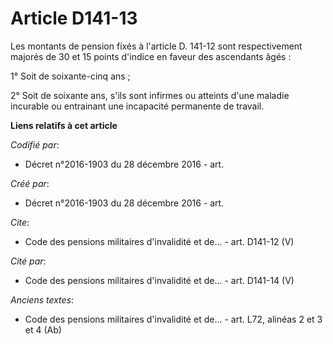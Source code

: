 # Article D141-13

Les montants de pension fixés à l'article D. 141-12 sont respectivement majorés de 30 et 15 points d'indice en faveur des
ascendants âgés :

1° Soit de soixante-cinq ans ;

2° Soit de soixante ans, s'ils sont infirmes ou atteints d'une maladie incurable ou entrainant une incapacité permanente de
travail.

**Liens relatifs à cet article**

_Codifié par_:

  - Décret n°2016-1903 du 28 décembre 2016 - art.

_Créé par_:

  - Décret n°2016-1903 du 28 décembre 2016 - art.

_Cite_:

  - Code des pensions militaires d'invalidité et de... - art. D141-12 (V)

_Cité par_:

  - Code des pensions militaires d'invalidité et de... - art. D141-14 (V)

_Anciens textes_:

  - Code des pensions militaires d'invalidité et de... - art. L72, alinéas 2 et 3 et 4 (Ab)
